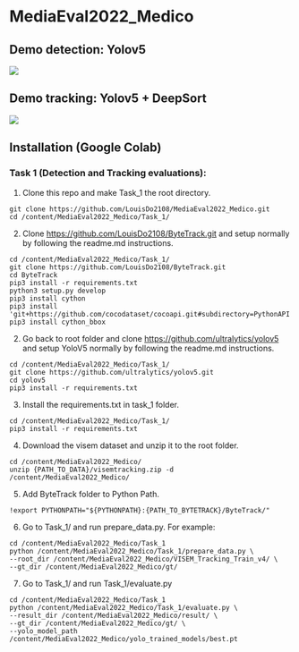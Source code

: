 # MediaEval2022_Medico

## Demo detection: Yolov5

![](deepsort/yolov5.gif)

## Demo tracking: Yolov5 + DeepSort

![](deepsort/yolov5anddeepsort.gif)

## Installation (Google Colab)

### Task 1 (Detection and Tracking evaluations):

1. Clone this repo and make Task_1 the root directory.

```
git clone https://github.com/LouisDo2108/MediaEval2022_Medico.git
cd /content/MediaEval2022_Medico/Task_1/
```

2. Clone https://github.com/LouisDo2108/ByteTrack.git and setup normally by following the readme.md instructions.

```
cd /content/MediaEval2022_Medico/Task_1/
git clone https://github.com/LouisDo2108/ByteTrack.git
cd ByteTrack
pip3 install -r requirements.txt
python3 setup.py develop
pip3 install cython
pip3 install 'git+https://github.com/cocodataset/cocoapi.git#subdirectory=PythonAPI'
pip3 install cython_bbox
```

2. Go back to root folder and clone https://github.com/ultralytics/yolov5 and setup YoloV5 normally by following the readme.md instructions.

```
cd /content/MediaEval2022_Medico/Task_1/
git clone https://github.com/ultralytics/yolov5.git
cd yolov5
pip3 install -r requirements.txt
```

3. Install the requirements.txt in task_1 folder.

```
cd /content/MediaEval2022_Medico/Task_1/
pip3 install -r requirements.txt
```

4. Download the visem dataset and unzip it to the root folder.

```
cd /content/MediaEval2022_Medico/
unzip {PATH_TO_DATA}/visemtracking.zip -d /content/MediaEval2022_Medico/
```

5. Add ByteTrack folder to Python Path.

```
!export PYTHONPATH="${PYTHONPATH}:{PATH_TO_BYTETRACK}/ByteTrack/"
```

6. Go to Task_1/ and run prepare_data.py. For example:

```
cd /content/MediaEval2022_Medico/Task_1
python /content/MediaEval2022_Medico/Task_1/prepare_data.py \
--root_dir /content/MediaEval2022_Medico/VISEM_Tracking_Train_v4/ \
--gt_dir /content/MediaEval2022_Medico/gt/
```

7. Go to Task_1/ and run Task_1/evaluate.py

```
cd /content/MediaEval2022_Medico/Task_1
python /content/MediaEval2022_Medico/Task_1/evaluate.py \
--result_dir /content/MediaEval2022_Medico/result/ \
--gt_dir /content/MediaEval2022_Medico/gt/ \
--yolo_model_path /content/MediaEval2022_Medico/yolo_trained_models/best.pt
```
